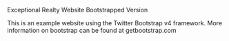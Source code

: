Exceptional Realty Website Bootstrapped Version

This is an example website using the Twitter Bootstrap v4 framework.
More information on bootstrap can be found at getbootstrap.com
 
